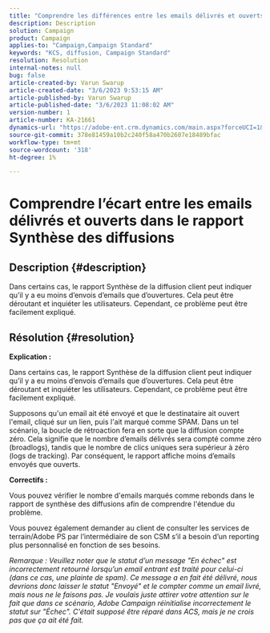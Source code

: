 ```yaml
---
title: "Comprendre les différences entre les emails délivrés et ouverts dans le rapport Synthèse des diffusions"
description: Description
solution: Campaign
product: Campaign
applies-to: "Campaign,Campaign Standard"
keywords: "KCS, diffusion, Campaign Standard"
resolution: Resolution
internal-notes: null
bug: false
article-created-by: Varun Swarup
article-created-date: "3/6/2023 9:53:15 AM"
article-published-by: Varun Swarup
article-published-date: "3/6/2023 11:08:02 AM"
version-number: 1
article-number: KA-21661
dynamics-url: "https://adobe-ent.crm.dynamics.com/main.aspx?forceUCI=1&pagetype=entityrecord&etn=knowledgearticle&id=3a3c9bb5-04bc-ed11-83ff-6045bd006149"
source-git-commit: 378e81459a10b2c240f58a470b2607e18489bfac
workflow-type: tm+mt
source-wordcount: '318'
ht-degree: 1%

---
```


# Comprendre l’écart entre les emails délivrés et ouverts dans le rapport Synthèse des diffusions

## Description {#description}


Dans certains cas, le rapport Synthèse de la diffusion client peut indiquer qu’il y a eu moins d’envois d’emails que d’ouvertures. Cela peut être déroutant et inquiéter les utilisateurs. Cependant, ce problème peut être facilement expliqué.


## Résolution {#resolution}


<b>Explication :</b>

Dans certains cas, le rapport Synthèse de la diffusion client peut indiquer qu’il y a eu moins d’envois d’emails que d’ouvertures. Cela peut être déroutant et inquiéter les utilisateurs. Cependant, ce problème peut être facilement expliqué.

Supposons qu&#39;un email ait été envoyé et que le destinataire ait ouvert l&#39;email, cliqué sur un lien, puis l&#39;ait marqué comme SPAM. Dans un tel scénario, la boucle de rétroaction fera en sorte que la diffusion compte zéro. Cela signifie que le nombre d’emails délivrés sera compté comme zéro (broadlogs), tandis que le nombre de clics uniques sera supérieur à zéro (logs de tracking). Par conséquent, le rapport affiche moins d’emails envoyés que ouverts.

<b>Correctifs :</b>

Vous pouvez vérifier le nombre d&#39;emails marqués comme rebonds dans le rapport de synthèse des diffusions afin de comprendre l&#39;étendue du problème.

Vous pouvez également demander au client de consulter les services de terrain/Adobe PS par l’intermédiaire de son CSM s’il a besoin d’un reporting plus personnalisé en fonction de ses besoins.

*Remarque : Veuillez noter que le statut d’un message &quot;En échec&quot; est incorrectement retourné lorsqu’un email entrant est traité pour celui-ci (dans ce cas, une plainte de spam). Ce message a en fait été délivré, nous devrions donc laisser le statut &quot;Envoyé&quot; et le compter comme un email livré, mais nous ne le faisons pas. Je voulais juste attirer votre attention sur le fait que dans ce scénario, Adobe Campaign réinitialise incorrectement le statut sur &quot;Échec&quot;. C&#39;était supposé être réparé dans ACS, mais je ne crois pas que ça ait été fait.*
